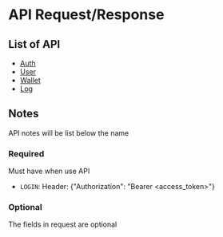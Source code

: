# API Request/Response

## List of API

 - [Auth](auth.md)
 - [User](user.md)
 - [Wallet](wallet.md)
 - [Log](log.md)

## Notes

API notes will be list below the name

### Required

Must have when use API

 - `LOGIN`: Header: {"Authorization": "Bearer <access_token>"}

### Optional

The fields in request are optional

